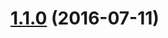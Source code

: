 <a name="1.1.0"></a>
# [1.1.0](https://github.com/atlassian/https://github.com/atlassian/lerna-semantic-release.git/compare/1.1.0-semver-tag-for-lerna-semantic-release-perform...v1.1.0) (2016-07-11)



